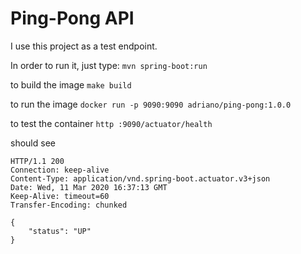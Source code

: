 # Ping-Pong API

I use this project as a test endpoint.

In order to run it, just type: ```mvn spring-boot:run```

to build the image `make build`

to run the image `docker run -p 9090:9090 adriano/ping-pong:1.0.0`

to test the container `http :9090/actuator/health`

should see
````
HTTP/1.1 200
Connection: keep-alive
Content-Type: application/vnd.spring-boot.actuator.v3+json
Date: Wed, 11 Mar 2020 16:37:13 GMT
Keep-Alive: timeout=60
Transfer-Encoding: chunked

{
    "status": "UP"
}
````